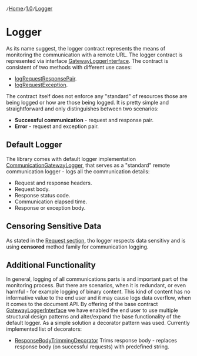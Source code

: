`/`[Home](/service-layer)`/`[1.0](/service-layer/docs/1.0)`/`[Logger](08-logger.html)

# Logger

As its name suggest, the logger contract represents the means of monitoring the communication with
a remote URL.
The logger contract is represented via
interface [GatewayLoggerInterface](https://github.com/profesia/service-layer/blob/v0.9.0/src/Transport/Logging/GatewayLoggerInterface.php).
The contract is consistent of two methods with different use cases:

* [logRequestResponsePair](https://github.com/profesia/service-layer/blob/v0.9.0/src/Transport/Logging/GatewayLoggerInterface.php).
* [logRequestException](https://github.com/profesia/service-layer/blob/v0.9.0/src/Transport/Logging/GatewayLoggerInterface.php).

The contract itself does not enforce any "standard" of resources those are being logged or how are those being logged.
It is pretty simple and straightforward and only distinguishes between two scenarios:

* **Successful communication** - request and response pair.
* **Error** - request and exception pair.

## Default Logger

The library comes with default logger
implementation [CommunicationGatewayLogger](https://github.com/profesia/service-layer/blob/v0.9.0/src/Transport/Logging/CommunicationGatewayLogger.php),
that serves as a "standard" remote communication logger - logs all the communication details:

* Request and response headers.
* Request body.
* Response status code.
* Communication elapsed time.
* Response or exception body.

## Censoring Sensitive Data

As stated in the [Request section](04-request.html#censoring-critical-data), tho logger respects data sensitivy
and is using **censored** method family for communication logging.

## Additional Functionality

In general, logging of all communications parts is and important part of the monitoring process.
But there are scenarios, when it is redundant, or even harmful - for example logging of binary content.
This kind of content has no informative value to the end user and it may cause logs data overflow, when it comes
to the document API.
By offering of the base contract [GatewayLoggerInterface](https://github.com/profesia/service-layer/blob/v0.9.0/src/Transport/Logging/GatewayLoggerInterface.php)
we have enabled the end user to use multiple structural design patterns and alter/expand the base functionality of
the default logger.
As a simple solution a decorator pattern was used. Currently implemented list of decorators:

* [ResponseBodyTrimmingDecorator](https://github.com/profesia/service-layer/blob/v0.9.0/src/Transport/Logging/Decorator/ResponseBodyTrimmingDecorator.php)
  Trims response body - replaces response body (on successful requests) with predefined string.

